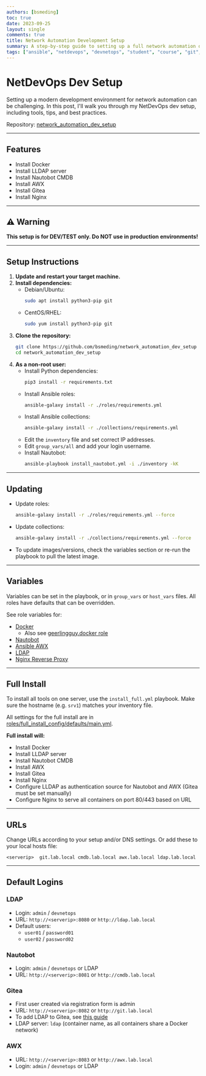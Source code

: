 ```yaml
---
authors: [bsmeding]
toc: true
date: 2023-09-25
layout: single
comments: true
title: Network Automation Development Setup
summary: A step-by-step guide to setting up a full network automation development environment with Docker, AWX, Nautobot, and more.
tags: ["ansible", "netdevops", "devnetops", "student", "course", "git", "gitea", "nginx", "awx", "lldap", "docker"]
---
```


# NetDevOps Dev Setup

Setting up a modern development environment for network automation can be challenging. In this post, I'll walk you through my NetDevOps dev setup, including tools, tips, and best practices.

<!-- more -->

Repository: [network_automation_dev_setup](https://github.com/bsmeding/network_automation_dev_setup)

---

## Features
- Install Docker
- Install LLDAP server
- Install Nautobot CMDB
- Install AWX
- Install Gitea
- Install Nginx

---

## ⚠️ Warning
**This setup is for DEV/TEST only. Do NOT use in production environments!**

---

## Setup Instructions

1. **Update and restart your target machine.**
2. **Install dependencies:**
   - Debian/Ubuntu:
     ```bash
     sudo apt install python3-pip git
     ```
   - CentOS/RHEL:
     ```bash
     sudo yum install python3-pip git
     ```
3. **Clone the repository:**
   ```bash
   git clone https://github.com/bsmeding/network_automation_dev_setup
   cd network_automation_dev_setup
   ```
4. **As a non-root user:**
   - Install Python dependencies:
     ```bash
     pip3 install -r requirements.txt
     ```
   - Install Ansible roles:
     ```bash
     ansible-galaxy install -r ./roles/requirements.yml
     ```
   - Install Ansible collections:
     ```bash
     ansible-galaxy install -r ./collections/requirements.yml
     ```
   - Edit the `inventory` file and set correct IP addresses.
   - Edit `group_vars/all` and add your login username.
   - Install Nautobot:
     ```bash
     ansible-playbook install_nautobot.yml -i ./inventory -kK
     ```

---

## Updating
- Update roles:
  ```bash
  ansible-galaxy install -r ./roles/requirements.yml --force
  ```
- Update collections:
  ```bash
  ansible-galaxy install -r ./collections/requirements.yml --force
  ```
- To update images/versions, check the variables section or re-run the playbook to pull the latest image.

---

## Variables
Variables can be set in the playbook, or in `group_vars` or `host_vars` files. All roles have defaults that can be overridden.

See role variables for:
- [Docker](https://github.com/bsmeding/ansible_role_docker/blob/main/defaults/main.yml)
  - Also see [geerlingguy.docker role](https://github.com/geerlingguy/ansible-role-docker/blob/master/defaults/main.yml)
- [Nautobot](https://github.com/bsmeding/ansible_role_nautobot_docker/blob/1.1.0/defaults/main.yml)
- [Ansible AWX](https://github.com/bsmeding/ansible_role_awx_docker/blob/1.1.0/defaults/main.yml)
- [LDAP](https://github.com/bsmeding/ansible_role_lldap_docker)
- [Nginx Reverse Proxy](https://github.com/bsmeding/ansible_role_nginx_docker/blob/main/defaults/main.yml)

---

## Full Install
To install all tools on one server, use the `install_full.yml` playbook. Make sure the hostname (e.g. `srv1`) matches your inventory file.

All settings for the full install are in [roles/full_install_config/defaults/main.yml](roles/full_install_config/defaults/main.yml).

**Full install will:**
- Install Docker
- Install LLDAP server
- Install Nautobot CMDB
- Install AWX
- Install Gitea
- Install Nginx
- Configure LLDAP as authentication source for Nautobot and AWX (Gitea must be set manually)
- Configure Nginx to serve all containers on port 80/443 based on URL

---

## URLs
Change URLs according to your setup and/or DNS settings. Or add these to your local hosts file:
```
<serverip>  git.lab.local cmdb.lab.local awx.lab.local ldap.lab.local
```

---

## Default Logins

### LDAP
- Login: `admin` / `devnetops`
- URL: `http://<serverip>:8080` or `http://ldap.lab.local`
- Default users:
  - `user01` / `password01`
  - `user02` / `password02`

### Nautobot
- Login: `admin` / `devnetops` or LDAP
- URL: `http://<serverip>:8081` or `http://cmdb.lab.local`

### Gitea
- First user created via registration form is admin
- URL: `http://<serverip>:8082` or `http://git.lab.local`
- To add LDAP to Gitea, see [this guide](https://github.com/nitnelave/lldap/blob/main/example_configs/gitea.md)
- LDAP server: `ldap` (container name, as all containers share a Docker network)

### AWX
- URL: `http://<serverip>:8083` or `http://awx.lab.local`
- Login: `admin` / `devnetops` or LDAP 